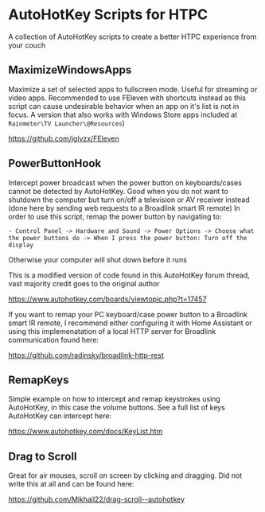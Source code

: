 # AutoHotKey Scripts for HTPC

A collection of AutoHotKey scripts to create a better HTPC experience from your couch

## MaximizeWindowsApps

Maximize a set of selected apps to fullscreen mode. Useful for streaming or video apps. Recommended to use FEleven with shortcuts instead as this script can cause undesirable behavior when an app on it's list is not in focus. A version that also works with Windows Store apps included at `Rainmeter\TV Launcher\@Resources`)

https://github.com/iglvzx/FEleven

## PowerButtonHook

Intercept power broadcast when the power button on keyboards/cases cannot be detected by AutoHotKey. Good when you do not want to shutdown the computer but turn on/off a television or AV receiver instead (done here by sending web requests to a Broadlink smart IR remote)
In order to use this script, remap the power button by navigating to:

    - Control Panel -> Hardware and Sound -> Power Options -> Choose what the power buttons do -> When I press the power button: Turn off the display

Otherwise your computer will shut down before it runs

This is a modified version of code found in this AutoHotKey forum thread, vast majority credit goes to the original author

https://www.autohotkey.com/boards/viewtopic.php?t=17457

If you want to remap your PC keyboard/case power button to a Broadlink smart IR remote, I recommend either configuring it with Home Assistant or using this implemenatation of a local HTTP server for Broadlink communication found here:

https://github.com/radinsky/broadlink-http-rest

## RemapKeys

Simple example on how to intercept and remap keystrokes using AutoHotKey, in this case the volume buttons. See a full list of keys AutoHotKey can intercept here:

https://www.autohotkey.com/docs/KeyList.htm

## Drag to Scroll

Great for air mouses, scroll on screen by clicking and dragging. Did not write this at all and can be found here:

https://github.com/Mikhail22/drag-scroll--autohotkey
